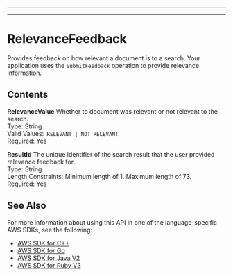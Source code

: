--------

--------

# RelevanceFeedback<a name="API_RelevanceFeedback"></a>

Provides feedback on how relevant a document is to a search\. Your application uses the `SubmitFeedback` operation to provide relevance information\.

## Contents<a name="API_RelevanceFeedback_Contents"></a>

 **RelevanceValue**   <a name="Kendra-Type-RelevanceFeedback-RelevanceValue"></a>
Whether to document was relevant or not relevant to the search\.  
Type: String  
Valid Values:` RELEVANT | NOT_RELEVANT`   
Required: Yes

 **ResultId**   <a name="Kendra-Type-RelevanceFeedback-ResultId"></a>
The unique identifier of the search result that the user provided relevance feedback for\.  
Type: String  
Length Constraints: Minimum length of 1\. Maximum length of 73\.  
Required: Yes

## See Also<a name="API_RelevanceFeedback_SeeAlso"></a>

For more information about using this API in one of the language\-specific AWS SDKs, see the following:
+  [ AWS SDK for C\+\+](https://docs.aws.amazon.com/goto/SdkForCpp/kendra-2019-02-03/RelevanceFeedback) 
+  [ AWS SDK for Go](https://docs.aws.amazon.com/goto/SdkForGoV1/kendra-2019-02-03/RelevanceFeedback) 
+  [ AWS SDK for Java V2](https://docs.aws.amazon.com/goto/SdkForJavaV2/kendra-2019-02-03/RelevanceFeedback) 
+  [ AWS SDK for Ruby V3](https://docs.aws.amazon.com/goto/SdkForRubyV3/kendra-2019-02-03/RelevanceFeedback) 